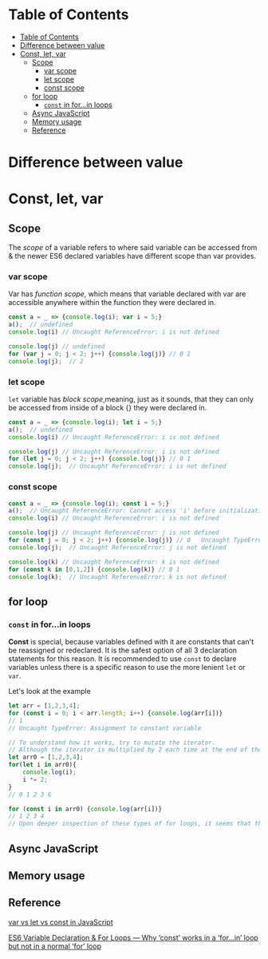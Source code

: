 # Table of Contents
- [Table of Contents](#table-of-contents)
- [Difference between value](#difference-between-value)
- [Const, let, var](#const-let-var)
  - [Scope](#scope)
    - [var scope](#var-scope)
    - [let scope](#let-scope)
    - [const scope](#const-scope)
  - [for loop](#for-loop)
    - [```const``` in for...in loops](#const-in-forin-loops)
  - [Async JavaScript](#async-javascript)
  - [Memory usage](#memory-usage)
  - [Reference](#reference)

# Difference between value
# Const, let, var
## Scope
The *scope* of a variable refers to where said variable can be accessed from & the newer ES6 declared variables have different scope than var provides.
### var scope
Var has *function scope*, which means that variable declared with var are accessible anywhere within the function they were declared in.
```javascript
const a = _ => {console.log(i); var i = 5;}
a();  // undefined
console.log(i) // Uncaught ReferenceError: i is not defined

console.log(j) // undefined
for (var j = 0; j < 2; j++) {console.log(j)} // 0 1
console.log(j);  // 2
```
### let scope
```let``` variable has *block scope*,meaning, just as it sounds, that they can only be accessed from inside of a block \{\} they were declared in.
```javascript
const a = _ => {console.log(i); let i = 5;}
a();  // undefined
console.log(i) // Uncaught ReferenceError: i is not defined

console.log(j) // Uncaught ReferenceError: i is not defined
for (let j = 0; j < 2; j++) {console.log(j)} // 0 1
console.log(j);  // Uncaught ReferenceError: i is not defined
```
### const scope
```javascript
const a = _ => {console.log(i); const i = 5;}
a();  // Uncaught ReferenceError: Cannot access 'i' before initialization
console.log(i) // Uncaught ReferenceError: i is not defined

console.log(j) // Uncaught ReferenceError: j is not defined
for (const j = 0; j < 2; j++) {console.log(j)} // 0   Uncaught TypeError: Assignment to constant variable.
console.log(j);  // Uncaught ReferenceError: j is not defined

console.log(k) // Uncaught ReferenceError: k is not defined
for (const k in [0,1,2]) {console.log(k)} // 0 1
console.log(k);  // Uncaught ReferenceError: k is not defined

```

## for loop
### ```const``` in for...in loops
**Const** is special, because variables defined with it are constants that can't be reassigned or redeclared. It is the safest option of all 3 declaration statements for this reason. It is recommended to use ```const``` to declare variables unless there is a specific reason to use the more lenient ```let``` or ```var```.

Let's look at the example
```javascript
let arr = [1,2,3,4]; 
for (const i = 0; i < arr.length; i++) {console.log(arr[i])}
// 1
// Uncaught TypeError: Assignment to constant variable

// To understand how it works, try to mutate the iterator.
// Although the iterator is multiplied by 2 each time at the end of the loop, on the next run through, the index printed is just the next sequential index in the array we looped through. At the end though, the block returns the last index multiplied by 2.
let arr0 = [1,2,3,4];
for(let i in arr0){
    console.log(i);
    i *= 2;
}
// 0 1 2 3 6

for (const i in arr0) {console.log(arr[i])} 
// 1 2 3 4
// Upon deeper inspection of these types of for loops, it seems that they create a new block scope with each iteration. That would mean that each new index is actually a new variable within a new scope & our constant is never reassigned.
```
## Async JavaScript

## Memory usage

## Reference
[var vs let vs const in JavaScript](https://tylermcginnis.com/var-let-const/)

[ES6 Variable Declaration & For Loops — Why ‘const’ works in a ‘for…in’ loop but not in a normal ‘for’ loop](https://medium.com/@mautayro/es6-variable-declaration-for-loops-why-const-works-in-a-for-in-loop-but-not-in-a-normal-a200cc5467c2)

